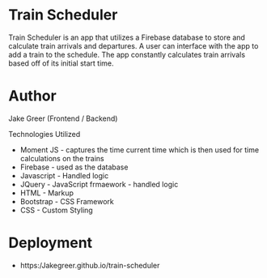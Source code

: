 # Train Scheduler

Train Scheduler is an app that utilizes a Firebase database to store and calculate train arrivals and departures. A user can interface with the app to add a train to the schedule. The app constantly calculates train arrivals based off of its initial start time. 

# Author
Jake Greer (Frontend / Backend)


Technologies Utilized

* Moment JS - captures the time current time which is then used for time calculations on the trains
* Firebase - used as the database
* Javascript - Handled logic
* JQuery - JavaScript frmaework - handled logic
* HTML - Markup
* Bootstrap - CSS Framework
* CSS - Custom Styling

# Deployment

* https:/Jakegreer.github.io/train-scheduler
